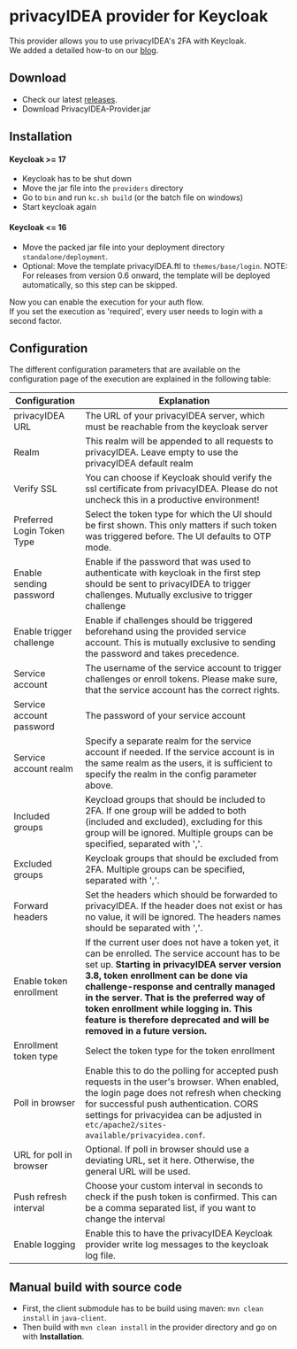 # privacyIDEA provider for Keycloak

This provider allows you to use privacyIDEA's 2FA with Keycloak.  
We added a detailed how-to on our [blog](https://community.privacyidea.org/t/how-to-use-keycloak-with-privacyidea/1132).

## Download

* Check our latest [releases](https://github.com/privacyidea/keycloak-provider/releases).
* Download PrivacyIDEA-Provider.jar

## Installation
#### Keycloak >= 17
* Keycloak has to be shut down
* Move the jar file into the `providers` directory
* Go to `bin` and run `kc.sh build` (or the batch file on windows)
* Start keycloak again

#### Keycloak <= 16
* Move the packed jar file into your deployment directory `standalone/deployment`.  
* Optional: Move the template privacyIDEA.ftl to `themes/base/login`. 
NOTE: For releases from version 0.6 onward, the template will be deployed automatically, so this step can be skipped.

Now you can enable the execution for your auth flow.  
If you set the execution as 'required', every user needs to login with a second factor.

## Configuration

The different configuration parameters that are available on the configuration page of the execution are explained in the following table:

| Configuration              | Explanation                                                                                                                                                                                                  |
|----------------------------|--------------------------------------------------------------------------------------------------------------------------------------------------------------------------------------------------------------|
| privacyIDEA URL            | The URL of your privacyIDEA server, which must be reachable from the keycloak server                                                                                                                         |
| Realm                      | This realm will be appended to all requests to privacyIDEA. Leave empty to use the privacyIDEA default realm                                                                                                 |
| Verify SSL                 | You can choose if Keycloak should verify the ssl certificate from privacyIDEA. Please do not uncheck this in a productive environment!                                                                       |
| Preferred Login Token Type | Select the token type for which the UI should be first shown. This only matters if such token was triggered before. The UI defaults to OTP mode.                                                             |
| Enable sending password    | Enable if the password that was used to authenticate with keycloak in the first step should be sent to privacyIDEA to trigger challenges. Mutually exclusive to trigger challenge                            |
| Enable trigger challenge   | Enable if challenges should be triggered beforehand using the provided service account. This is mutually exclusive to sending the password and takes precedence.                                             |
| Service account            | The username of the service account to trigger challenges or enroll tokens. Please make sure, that the service account has the correct rights.                                                               |
| Service account password   | The password of your service account                                                                                                                                                                         |
| Service account realm      | Specify a separate realm for the service account if needed. If the service account is in the same realm as the users, it is sufficient to specify the realm in the config parameter above.                   |
| Included groups            | Keycload groups that should be included to 2FA.  If one group will be added to both (included and excluded), excluding for this group will be ignored. Multiple groups can be specified, separated with ','. |
| Excluded groups            | Keycloak groups that should be excluded from 2FA. Multiple groups can be specified, separated with ','.                                                                                                      |
| Forward headers            | Set the headers which should be forwarded to privacyIDEA. If the header does not exist or has no value, it will be ignored. The headers names should be separated with ','.                                  |
| Enable token enrollment    | If the current user does not have a token yet, it can be enrolled. The service account has to be set up. **Starting in privacyIDEA server version 3.8, token enrollment can be done via challenge-response and centrally managed in the server. That is the preferred way of token enrollment while logging in. This feature is therefore deprecated and will be removed in a future version.**                                                                                               |
| Enrollment token type      | Select the token type for the token enrollment                                                                                                                                                               |
| Poll in browser            | Enable this to do the polling for accepted push requests in the user's browser. When enabled, the login page does not refresh when checking for successful push authentication. CORS settings for privacyidea can be adjusted in `etc/apache2/sites-available/privacyidea.conf`.                             |
| URL for poll in browser    | Optional. If poll in browser should use a deviating URL, set it here. Otherwise, the general URL will be used.                                                                                               |
| Push refresh interval      | Choose your custom interval in seconds to check if the push token is confirmed. This can be a comma separated list, if you want to change the interval                                                       |
| Enable logging             | Enable this to have the privacyIDEA Keycloak provider write log messages to the keycloak log file.                                                                                                           |

## Manual build with source code
* First, the client submodule has to be build using maven: ``mvn clean install`` in ``java-client``.
* Then build with ``mvn clean install`` in the provider directory and go on with **Installation**.
